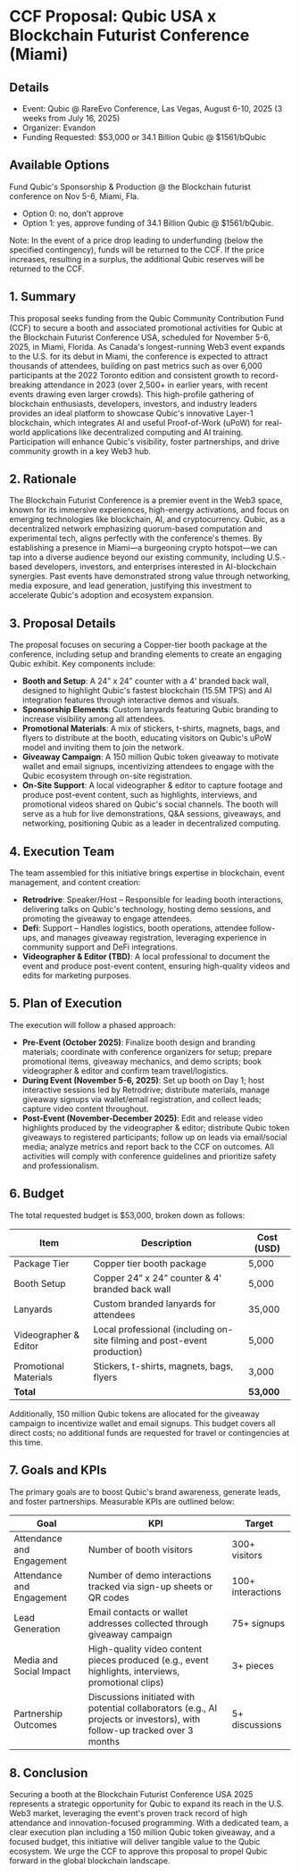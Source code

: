 # CCF Proposal: Qubic USA x Blockchain Futurist Conference (Miami)

## Details
- Event: Qubic @ RareEvo Conference, Las Vegas, August 6-10, 2025 (3 weeks from July 16, 2025)
- Organizer: Evandon
- Funding Requested: $53,000 or 34.1 Billion Qubic @ $1561/bQubic

## Available Options
Fund Qubic's Sponsorship & Production @ the Blockchain futurist conference on Nov 5-6, Miami, Fla.

- Option 0: no, don’t approve
- Option 1: yes, approve funding of 34.1 Billion Qubic @ $1561/bQubic.

Note: In the event of a price drop leading to underfunding (below the specified contingency), funds will be returned to the CCF. If the price increases, resulting in a surplus, the additional Qubic reserves will be returned to the CCF.

## 1. Summary
This proposal seeks funding from the Qubic Community Contribution Fund (CCF) to secure a booth and associated promotional activities for Qubic at the Blockchain Futurist Conference USA, scheduled for November 5-6, 2025, in Miami, Florida. As Canada's longest-running Web3 event expands to the U.S. for its debut in Miami, the conference is expected to attract thousands of attendees, building on past metrics such as over 6,000 participants at the 2022 Toronto edition and consistent growth to record-breaking attendance in 2023 (over 2,500+ in earlier years, with recent events drawing even larger crowds). This high-profile gathering of blockchain enthusiasts, developers, investors, and industry leaders provides an ideal platform to showcase Qubic's innovative Layer-1 blockchain, which integrates AI and useful Proof-of-Work (uPoW) for real-world applications like decentralized computing and AI training. Participation will enhance Qubic's visibility, foster partnerships, and drive community growth in a key Web3 hub.

## 2. Rationale
The Blockchain Futurist Conference is a premier event in the Web3 space, known for its immersive experiences, high-energy activations, and focus on emerging technologies like blockchain, AI, and cryptocurrency. Qubic, as a decentralized network emphasizing quorum-based computation and experimental tech, aligns perfectly with the conference's themes. By establishing a presence in Miami—a burgeoning crypto hotspot—we can tap into a diverse audience beyond our existing community, including U.S.-based developers, investors, and enterprises interested in AI-blockchain synergies. Past events have demonstrated strong value through networking, media exposure, and lead generation, justifying this investment to accelerate Qubic's adoption and ecosystem expansion.

## 3. Proposal Details
The proposal focuses on securing a Copper-tier booth package at the conference, including setup and branding elements to create an engaging Qubic exhibit. Key components include:
- **Booth and Setup**: A 24” x 24” counter with a 4’ branded back wall, designed to highlight Qubic's fastest blockchain (15.5M TPS) and AI integration features through interactive demos and visuals.
- **Sponsorship Elements**: Custom lanyards featuring Qubic branding to increase visibility among all attendees.
- **Promotional Materials**: A mix of stickers, t-shirts, magnets, bags, and flyers to distribute at the booth, educating visitors on Qubic's uPoW model and inviting them to join the network.
- **Giveaway Campaign**: A 150 million Qubic token giveaway to motivate wallet and email signups, incentivizing attendees to engage with the Qubic ecosystem through on-site registration.
- **On-Site Support**: A local videographer & editor to capture footage and produce post-event content, such as highlights, interviews, and promotional videos shared on Qubic's social channels.
The booth will serve as a hub for live demonstrations, Q&A sessions, giveaways, and networking, positioning Qubic as a leader in decentralized computing.

## 4. Execution Team
The team assembled for this initiative brings expertise in blockchain, event management, and content creation:
- **Retrodrive**: Speaker/Host – Responsible for leading booth interactions, delivering talks on Qubic's technology, hosting demo sessions, and promoting the giveaway to engage attendees.
- **Defi**: Support – Handles logistics, booth operations, attendee follow-ups, and manages giveaway registration, leveraging experience in community support and DeFi integrations.
- **Videographer & Editor (TBD)**: A local professional to document the event and produce post-event content, ensuring high-quality videos and edits for marketing purposes.

## 5. Plan of Execution
The execution will follow a phased approach:
- **Pre-Event (October 2025)**: Finalize booth design and branding materials; coordinate with conference organizers for setup; prepare promotional items, giveaway mechanics, and demo scripts; book videographer & editor and confirm team travel/logistics.
- **During Event (November 5-6, 2025)**: Set up booth on Day 1; host interactive sessions led by Retrodrive; distribute materials, manage giveaway signups via wallet/email registration, and collect leads; capture video content throughout.
- **Post-Event (November-December 2025)**: Edit and release video highlights produced by the videographer & editor; distribute Qubic token giveaways to registered participants; follow up on leads via email/social media; analyze metrics and report back to the CCF on outcomes.
All activities will comply with conference guidelines and prioritize safety and professionalism.

## 6. Budget
The total requested budget is $53,000, broken down as follows:

| Item | Description | Cost (USD) |
|------|-------------|------------|
| Package Tier | Copper tier booth package | 5,000 |
| Booth Setup | Copper 24” x 24” counter & 4’ branded back wall | 5,000 |
| Lanyards | Custom branded lanyards for attendees | 35,000 |
| Videographer & Editor | Local professional (including on-site filming and post-event production) | 5,000 |
| Promotional Materials | Stickers, t-shirts, magnets, bags, flyers | 3,000 |
| **Total** | | **53,000** |

Additionally, 150 million Qubic tokens are allocated for the giveaway campaign to incentivize wallet and email signups. This budget covers all direct costs; no additional funds are requested for travel or contingencies at this time.

## 7. Goals and KPIs
The primary goals are to boost Qubic's brand awareness, generate leads, and foster partnerships. Measurable KPIs are outlined below:

| Goal | KPI | Target |
|------|-----|--------|
| Attendance and Engagement | Number of booth visitors | 300+ visitors |
| Attendance and Engagement | Number of demo interactions tracked via sign-up sheets or QR codes | 100+ interactions |
| Lead Generation | Email contacts or wallet addresses collected through giveaway campaign | 75+ signups |
| Media and Social Impact | High-quality video content pieces produced (e.g., event highlights, interviews, promotional clips) | 3+ pieces |
| Partnership Outcomes | Discussions initiated with potential collaborators (e.g., AI projects or investors), with follow-up tracked over 3 months | 5+ discussions |

## 8. Conclusion
Securing a booth at the Blockchain Futurist Conference USA 2025 represents a strategic opportunity for Qubic to expand its reach in the U.S. Web3 market, leveraging the event's proven track record of high attendance and innovation-focused programming. With a dedicated team, a clear execution plan including a 150 million Qubic token giveaway, and a focused budget, this initiative will deliver tangible value to the Qubic ecosystem. We urge the CCF to approve this proposal to propel Qubic forward in the global blockchain landscape.